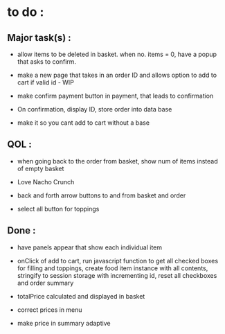 # to do :

## Major task(s) :

- allow items to be deleted in basket. when no. items = 0, have a popup that asks to confirm.

- make a new page that takes in an order ID and allows option to add to cart if valid id - WIP

- make confirm payment button in payment, that leads to confirmation

- On confirmation, display ID, store order into data base

- make it so you cant add to cart without a base

## QOL :

- when going back to the order from basket, show num of items instead of empty basket

- Love Nacho Crunch

- back and forth arrow buttons to and from basket and order

- select all button for toppings

## Done :

- have panels appear that show each individual item

- onClick of add to cart, run javascript function to get all checked boxes for filling
  and toppings, create food item instance with all contents, stringify to session storage with
  incrementing id, reset all checkboxes and order summary

- totalPrice calculated and displayed in basket

- correct prices in menu

- make price in summary adaptive
